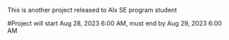 This is another project released to Alx SE program student 


#Project will start Aug 28, 2023 6:00 AM, must end by Aug 29, 2023 6:00 AM
